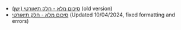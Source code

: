 - [סיכום מלא - חלק תיאורטי (ישן)](סיכום%20מלא%20-%20חלק%20תיאורטי%20(ישן).pdf) (old version)
- [סיכום מלא - חלק תיאורטי](סיכום%20מלא%20-%20חלק%20תיאורטי.pdf) (Updated 10/04/2024, fixed formatting and errors)